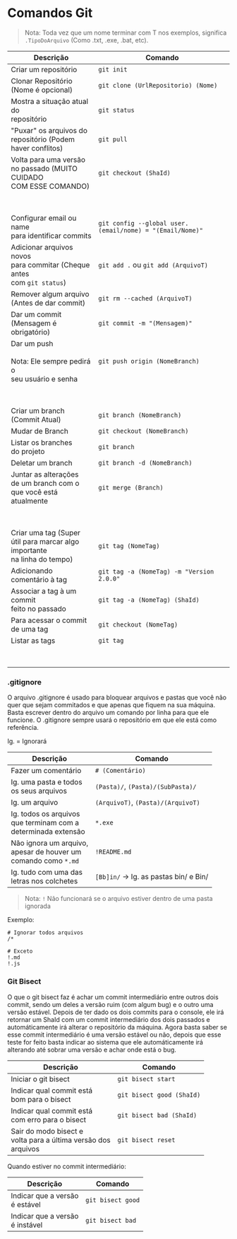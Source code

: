# Comandos Git

> Nota: Toda vez que um nome terminar com T nos exemplos, significa `.TipoDoArquivo` (Como .txt, .exe, .bat, etc).

| Descrição | Comando |
| --- | --- |
| Criar um repositório | `git init` |
| Clonar Repositório<br> (Nome é opcional) | `git clone (UrlRepositorio) (Nome)` |
| Mostra a situação atual do<br> repositório | `git status` |
| "Puxar" os arquivos do<br> repositório (Podem haver conflitos) | `git pull` |
| Volta para uma versão<br> no passado (MUITO CUIDADO<br> COM ESSE COMANDO) | `git checkout (ShaId)`|
| <br><br> | |
| Configurar email ou name<br> para identificar commits | `git config --global user.(email/nome) = "(Email/Nome)"` |
| Adicionar arquivos novos<br>para commitar (Cheque antes <br>com `git status`) | `git add .` ou `git add (ArquivoT)` |
| Remover algum arquivo<br> (Antes de dar commit) | `git rm --cached (ArquivoT)` |
| Dar um commit<br>(Mensagem é obrigatório) | `git commit -m "(Mensagem)"` |
| Dar um push<br><br> Nota: Ele sempre pedirá o <br>seu usuário e senha | `git push origin (NomeBranch)` |
| <br><br> | |
| Criar um branch<br>(Commit Atual) | `git branch (NomeBranch)` |
| Mudar de Branch | `git checkout (NomeBranch)` |
| Listar os branches <br> do projeto | `git branch` |
| Deletar um branch | `git branch -d (NomeBranch)` |
| Juntar as alterações <br>de um branch com o<br>que você está <br>atualmente | `git merge (Branch)` |
|<br><br> | |
| Criar uma tag (Super <br>útil para marcar algo importante<br> na linha do tempo) | `git tag (NomeTag)` |
| Adicionando comentário à tag | `git tag -a (NomeTag) -m "Version 2.0.0"` |
| Associar a tag à um commit<br> feito no passado |  `git tag -a (NomeTag) (ShaId)`|
| Para acessar o commit<br> de uma tag | `git checkout (NomeTag)` |
| Listar as tags | `git tag` |
| <br><br> |  |

### .gitignore

O arquivo .gitignore é usado para bloquear arquivos e pastas que você não quer que sejam commitados e que apenas que fiquem na sua máquina. Basta escrever dentro do arquivo um comando por linha para que ele funcione. O .gitignore sempre usará o repositório em que ele está como referência.<br>

Ig. = Ignorará

| Descrição | Comando |
| --- | --- |
| Fazer um comentário | `# (Comentário)` |
| Ig. uma pasta e todos<br>os seus arquivos | `(Pasta)/`, `(Pasta)/(SubPasta)/` |
| Ig. um arquivo | `(ArquivoT)`, `(Pasta)/(ArquivoT)` |
| Ig. todos os arquivos<br> que terminam com a<br> determinada extensão | `*.exe` |
| Não ignora um arquivo,<br> apesar de houver um<br> comando como `*.md` | `!README.md`|
| Ig. tudo com uma das<br> letras nos colchetes | `[Bb]in/` -> Ig. as pastas bin/ e Bin/  |

> Nota: `!` Não funcionará se o arquivo estiver dentro de uma pasta ignorada

Exemplo:

```
# Ignorar todos arquivos
/*

# Exceto
!.md
!.js
```

### Git Bisect

O que o git bisect faz é achar um commit intermediário entre outros dois commit, sendo um deles a versão ruim (com algum bug) e o outro uma versão estável. Depois de ter dado os dois commits para o console, ele irá retornar um ShaId com um commit intermediário dos dois passados e automáticamente irá alterar o repositório da máquina. Agora basta saber se esse commit intermediário é uma versão estável ou não, depois que esse teste for feito basta indicar ao sistema que ele automáticamente irá alterando até sobrar uma versão e achar onde está o bug.

| Descrição | Comando |
| --- | --- |
| Iniciar o git bisect | `git bisect start` |
| Indicar qual commit está<br> bom para o bisect | `git bisect good (ShaId)` |
| Indicar qual commit está<br> com erro para o bisect | `git bisect bad (ShaId)` |
| Sair do modo bisect e<br> volta para a última versão dos<br> arquivos | `git bisect reset` |

Quando estiver no commit intermediário:

| Descrição | Comando |
| --- | --- |
| Indicar que a versão <br> é estável | `git bisect good` |
| Indicar que a versão <br> é instável | `git bisect bad` |